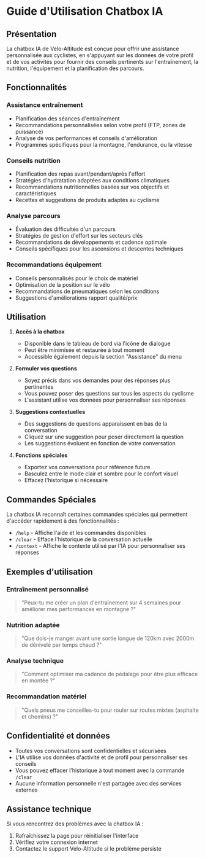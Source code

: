 # Guide d'Utilisation Chatbox IA

## Présentation

La chatbox IA de Velo-Altitude est conçue pour offrir une assistance personnalisée aux cyclistes, en s'appuyant sur les données de votre profil et de vos activités pour fournir des conseils pertinents sur l'entraînement, la nutrition, l'équipement et la planification des parcours.

## Fonctionnalités

### Assistance entraînement
- Planification des séances d'entraînement
- Recommandations personnalisées selon votre profil (FTP, zones de puissance)
- Analyse de vos performances et conseils d'amélioration
- Programmes spécifiques pour la montagne, l'endurance, ou la vitesse

### Conseils nutrition
- Planification des repas avant/pendant/après l'effort
- Stratégies d'hydratation adaptées aux conditions climatiques
- Recommandations nutritionnelles basées sur vos objectifs et caractéristiques
- Recettes et suggestions de produits adaptés au cyclisme

### Analyse parcours
- Évaluation des difficultés d'un parcours
- Stratégies de gestion d'effort sur les secteurs clés
- Recommandations de développements et cadence optimale
- Conseils spécifiques pour les ascensions et descentes techniques

### Recommandations équipement
- Conseils personnalisés pour le choix de matériel
- Optimisation de la position sur le vélo
- Recommandations de pneumatiques selon les conditions
- Suggestions d'améliorations rapport qualité/prix

## Utilisation

1. **Accès à la chatbox**
   - Disponible dans le tableau de bord via l'icône de dialogue
   - Peut être minimisée et restaurée à tout moment
   - Accessible également depuis la section "Assistance" du menu

2. **Formuler vos questions**
   - Soyez précis dans vos demandes pour des réponses plus pertinentes
   - Vous pouvez poser des questions sur tous les aspects du cyclisme
   - L'assistant utilise vos données pour personnaliser ses réponses

3. **Suggestions contextuelles**
   - Des suggestions de questions apparaissent en bas de la conversation
   - Cliquez sur une suggestion pour poser directement la question
   - Les suggestions évoluent en fonction de votre conversation

4. **Fonctions spéciales**
   - Exportez vos conversations pour référence future
   - Basculez entre le mode clair et sombre pour le confort visuel
   - Effacez l'historique si nécessaire

## Commandes Spéciales

La chatbox IA reconnaît certaines commandes spéciales qui permettent d'accéder rapidement à des fonctionnalités :

- `/help` - Affiche l'aide et les commandes disponibles
- `/clear` - Efface l'historique de la conversation actuelle
- `/context` - Affiche le contexte utilisé par l'IA pour personnaliser ses réponses

## Exemples d'utilisation

### Entraînement personnalisé
> "Peux-tu me créer un plan d'entraînement sur 4 semaines pour améliorer mes performances en montagne ?"

### Nutrition adaptée
> "Que dois-je manger avant une sortie longue de 120km avec 2000m de dénivelé par temps chaud ?"

### Analyse technique
> "Comment optimiser ma cadence de pédalage pour être plus efficace en montée ?"

### Recommandation matériel
> "Quels pneus me conseilles-tu pour rouler sur routes mixtes (asphalte et chemins) ?"

## Confidentialité et données

- Toutes vos conversations sont confidentielles et sécurisées
- L'IA utilise vos données d'activité et de profil pour personnaliser ses conseils
- Vous pouvez effacer l'historique à tout moment avec la commande `/clear`
- Aucune information personnelle n'est partagée avec des services externes

## Assistance technique

Si vous rencontrez des problèmes avec la chatbox IA :

1. Rafraîchissez la page pour réinitialiser l'interface
2. Vérifiez votre connexion internet
3. Contactez le support Velo-Altitude si le problème persiste
